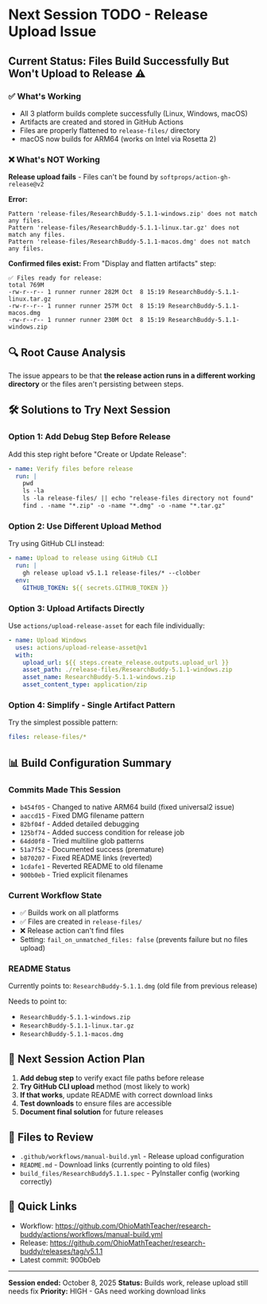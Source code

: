 # Next Session TODO - Release Upload Issue

## Current Status: Files Build Successfully But Won't Upload to Release ⚠️

### ✅ What's Working
- All 3 platform builds complete successfully (Linux, Windows, macOS)
- Artifacts are created and stored in GitHub Actions
- Files are properly flattened to `release-files/` directory
- macOS now builds for ARM64 (works on Intel via Rosetta 2)

### ❌ What's NOT Working
**Release upload fails** - Files can't be found by `softprops/action-gh-release@v2`

**Error:**
```
Pattern 'release-files/ResearchBuddy-5.1.1-windows.zip' does not match any files.
Pattern 'release-files/ResearchBuddy-5.1.1-linux.tar.gz' does not match any files.
Pattern 'release-files/ResearchBuddy-5.1.1-macos.dmg' does not match any files.
```

**Confirmed files exist:**
From "Display and flatten artifacts" step:
```
✅ Files ready for release:
total 769M
-rw-r--r-- 1 runner runner 282M Oct  8 15:19 ResearchBuddy-5.1.1-linux.tar.gz
-rw-r--r-- 1 runner runner 257M Oct  8 15:19 ResearchBuddy-5.1.1-macos.dmg
-rw-r--r-- 1 runner runner 230M Oct  8 15:19 ResearchBuddy-5.1.1-windows.zip
```

## 🔍 Root Cause Analysis

The issue appears to be that **the release action runs in a different working directory** or the files aren't persisting between steps.

## 🛠️ Solutions to Try Next Session

### Option 1: Add Debug Step Before Release
Add this step right before "Create or Update Release":
```yaml
- name: Verify files before release
  run: |
    pwd
    ls -la
    ls -la release-files/ || echo "release-files directory not found"
    find . -name "*.zip" -o -name "*.dmg" -o -name "*.tar.gz"
```

### Option 2: Use Different Upload Method
Try using GitHub CLI instead:
```yaml
- name: Upload to release using GitHub CLI
  run: |
    gh release upload v5.1.1 release-files/* --clobber
  env:
    GITHUB_TOKEN: ${{ secrets.GITHUB_TOKEN }}
```

### Option 3: Upload Artifacts Directly
Use `actions/upload-release-asset` for each file individually:
```yaml
- name: Upload Windows
  uses: actions/upload-release-asset@v1
  with:
    upload_url: ${{ steps.create_release.outputs.upload_url }}
    asset_path: ./release-files/ResearchBuddy-5.1.1-windows.zip
    asset_name: ResearchBuddy-5.1.1-windows.zip
    asset_content_type: application/zip
```

### Option 4: Simplify - Single Artifact Pattern
Try the simplest possible pattern:
```yaml
files: release-files/*
```

## 📊 Build Configuration Summary

### Commits Made This Session
- `b454f05` - Changed to native ARM64 build (fixed universal2 issue)
- `aaccd15` - Fixed DMG filename pattern
- `82bf04f` - Added detailed debugging
- `125bf74` - Added success condition for release job
- `64dd0f8` - Tried multiline glob patterns
- `51a7f52` - Documented success (premature)
- `b870207` - Fixed README links (reverted)
- `1cdafe1` - Reverted README to old filename
- `900b0eb` - Tried explicit filenames

### Current Workflow State
- ✅ Builds work on all platforms
- ✅ Files are created in `release-files/`
- ❌ Release action can't find files
- Setting: `fail_on_unmatched_files: false` (prevents failure but no files upload)

### README Status
Currently points to: `ResearchBuddy-5.1.1.dmg` (old file from previous release)

Needs to point to:
- `ResearchBuddy-5.1.1-windows.zip`
- `ResearchBuddy-5.1.1-linux.tar.gz`
- `ResearchBuddy-5.1.1-macos.dmg`

## 🎯 Next Session Action Plan

1. **Add debug step** to verify exact file paths before release
2. **Try GitHub CLI upload** method (most likely to work)
3. **If that works**, update README with correct download links
4. **Test downloads** to ensure files are accessible
5. **Document final solution** for future releases

## 📝 Files to Review
- `.github/workflows/manual-build.yml` - Release upload configuration
- `README.md` - Download links (currently pointing to old files)
- `build_files/ResearchBuddy5.1.1.spec` - PyInstaller config (working correctly)

## 🔗 Quick Links
- Workflow: https://github.com/OhioMathTeacher/research-buddy/actions/workflows/manual-build.yml
- Release: https://github.com/OhioMathTeacher/research-buddy/releases/tag/v5.1.1
- Latest commit: 900b0eb

---

**Session ended:** October 8, 2025
**Status:** Builds work, release upload still needs fix
**Priority:** HIGH - GAs need working download links
